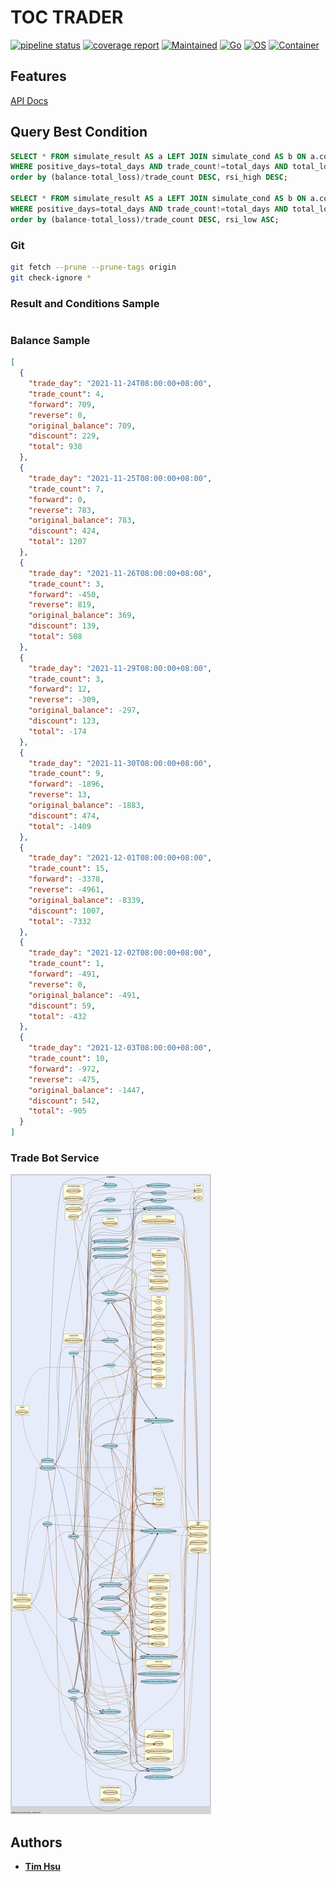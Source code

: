 # TOC TRADER

[![pipeline status](https://gitlab.tocraw.com/root/toc_trader/badges/main/pipeline.svg)](https://gitlab.tocraw.com/root/toc_trader/-/commits/main)
[![coverage report](https://gitlab.tocraw.com/root/toc_trader/badges/main/coverage.svg)](https://gitlab.tocraw.com/root/toc_trader/-/commits/main)
[![Maintained](https://img.shields.io/badge/Maintained-yes-green)](https://gitlab.tocraw.com/root/toc_trader)
[![Go](https://img.shields.io/badge/Go-1.17.3-blue?logo=go&logoColor=blue)](https://golang.org)
[![OS](https://img.shields.io/badge/OS-Linux-orange?logo=linux&logoColor=orange)](https://www.linux.org/)
[![Container](https://img.shields.io/badge/Container-Docker-blue?logo=docker&logoColor=blue)](https://www.docker.com/)

## Features

[API Docs](http://toc-trader.tocraw.com:6670/swagger/index.html)

## Query Best Condition

```sql
SELECT * FROM simulate_result AS a LEFT JOIN simulate_cond AS b ON a.cond_id=b.id
WHERE positive_days=total_days AND trade_count!=total_days AND total_loss<balance AND forward_balance!=0
order by (balance-total_loss)/trade_count DESC, rsi_high DESC;

SELECT * FROM simulate_result AS a LEFT JOIN simulate_cond AS b ON a.cond_id=b.id
WHERE positive_days=total_days AND trade_count!=total_days AND total_loss<balance AND reverse_balance!=0
order by (balance-total_loss)/trade_count DESC, rsi_low ASC;
```

### Git

```sh
git fetch --prune --prune-tags origin
git check-ignore *
```

### Result and Conditions Sample

```json
```

### Balance Sample

```json
[
  {
    "trade_day": "2021-11-24T08:00:00+08:00",
    "trade_count": 4,
    "forward": 709,
    "reverse": 0,
    "original_balance": 709,
    "discount": 229,
    "total": 938
  },
  {
    "trade_day": "2021-11-25T08:00:00+08:00",
    "trade_count": 7,
    "forward": 0,
    "reverse": 783,
    "original_balance": 783,
    "discount": 424,
    "total": 1207
  },
  {
    "trade_day": "2021-11-26T08:00:00+08:00",
    "trade_count": 3,
    "forward": -450,
    "reverse": 819,
    "original_balance": 369,
    "discount": 139,
    "total": 508
  },
  {
    "trade_day": "2021-11-29T08:00:00+08:00",
    "trade_count": 3,
    "forward": 12,
    "reverse": -309,
    "original_balance": -297,
    "discount": 123,
    "total": -174
  },
  {
    "trade_day": "2021-11-30T08:00:00+08:00",
    "trade_count": 9,
    "forward": -1896,
    "reverse": 13,
    "original_balance": -1883,
    "discount": 474,
    "total": -1409
  },
  {
    "trade_day": "2021-12-01T08:00:00+08:00",
    "trade_count": 15,
    "forward": -3378,
    "reverse": -4961,
    "original_balance": -8339,
    "discount": 1007,
    "total": -7332
  },
  {
    "trade_day": "2021-12-02T08:00:00+08:00",
    "trade_count": 1,
    "forward": -491,
    "reverse": 0,
    "original_balance": -491,
    "discount": 59,
    "total": -432
  },
  {
    "trade_day": "2021-12-03T08:00:00+08:00",
    "trade_count": 10,
    "forward": -972,
    "reverse": -475,
    "original_balance": -1447,
    "discount": 542,
    "total": -905
  }
]
```

### Trade Bot Service

![callvis](./assets/callvis.svg "callvis")

## Authors

- [**Tim Hsu**](https://gitlab.tocraw.com/root)
